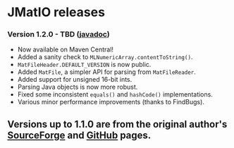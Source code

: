 # JMatIO releases

### Version 1.2.0 - TBD ([javadoc](http://diffplug.github.io/jmatio/javadoc/snapshot/))

* Now available on Maven Central!
* Added a sanity check to `MLNumericArray.contentToString()`.
* `MatFileHeader.DEFAULT_VERSION` is now public.
* Added `MatFile`, a simpler API for parsing from `MatFileReader`.
* Added support for unsigned 16-bit ints.
* Parsing Java objects is now more robust.
* Fixed some inconsistent `equals()` and `hashCode()` implementations.
* Various minor performance improvements (thanks to FindBugs).

## Versions up to 1.1.0 are from the original author's [SourceForge](http://sourceforge.net/projects/jmatio/) and [GitHub](https://github.com/gradusnikov/jmatio) pages.
